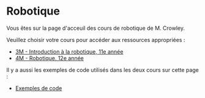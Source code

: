 # Robotique

Vous êtes sur la page d'acceuil des cours de robotique de M. Crowley.

Veuillez choisir votre cours pour accéder aux ressources appropriées :

- [3M - Introduction à la robotique, 11e année](./acceuil3M.md)
- [4M - Robotique, 12e année](./acceuil4M.md)

Il y a aussi les exemples de code utilisés dans les deux cours sur cette page :

- [Exemples de code](./assets/code/code_samples.md)
